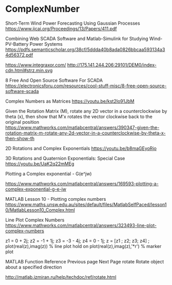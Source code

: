 # ComplexNumber

Short-Term Wind Power Forecasting Using Gaussian Processes
https://www.ijcai.org/Proceedings/13/Papers/411.pdf

Combining Web SCADA Software and Matlab-Simulink for
Studying Wind-PV-Battery Power Systems 
https://pdfs.semanticscholar.org/38cf/5ddda40b8ada0826bbcaa593134a34d56372.pdf

https://www.integraxor.com/
http://175.141.244.206:29101/DEM0/index-cdn.html#strz.min.svg


8 Free And Open Source Software For SCADA
https://electronicsforu.com/resources/cool-stuff-misc/8-free-open-source-software-scada




Complex Numbers as Matrices
https://youtu.be/kst2Io91JbM

Given the Rotation Matrix (M), rotate any 2D vector in a counterclockwise by theta (x), then show that M'x rotates the vector clockwise back to the original position
https://www.mathworks.com/matlabcentral/answers/390347-given-the-rotation-matrix-m-rotate-any-2d-vector-in-a-counterclockwise-by-theta-x-then-show-th


2D Rotations and Complex Exponentials
https://youtu.be/b8maGEyoRjo


3D Rotations and Quaternion Exponentials: Special Case
https://youtu.be/UaK2q22mMEg


Plotting a Complex exponential - G(e^jw)

https://www.mathworks.com/matlabcentral/answers/169593-plotting-a-complex-exponential-g-e-jw


MATLAB Lesson 10 - Plotting complex numbers
https://www.maths.unsw.edu.au/sites/default/files/MatlabSelfPaced/lesson10/MatlabLesson10_Complex.html

Line Plot Complex Numbers
https://www.mathworks.com/matlabcentral/answers/323493-line-plot-complex-numbers

z1 = 0 + 2j;
z2 = -1 + 1j;
z3 = -3 - 4j;
z4 = 0 - 1j;
z = [z1 ; z2; z3; z4] ;
plot(real(z),imag(z))   % line plot 
hold on
plot(real(z),imag(z),'*r') % marker plot



MATLAB Function Reference	Previous page   Next Page
rotate 
Rotate object about a specified direction

http://matlab.izmiran.ru/help/techdoc/ref/rotate.html

